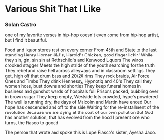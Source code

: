 # Various Shit That I Like
### Solan Castro

one of my favorite verses in hip-hop doesn't even come from hip-hop artist, but I find it beautiful. 

Food and liquor stores rest on every corner
From 45th and State to the last standing Henry Horner
J&J's, Harold's Chicken, good finger lickin'
While they sin, gin, sin sin at Rothschild's and Kenwood Liquors
The winos crooked stagger
Meets the high stride of the youth searching for the truth
They rebel and raise hell across alleyways and in classroom settings
They get, high off that drum bass and 20/20 rims
They rock braids, Air Force Ones and Timbs
They drink Hennessy, Hypnotiq and 40's
They call they women hoes, bust downs and shorties
They keep funeral homes in business and gunshot wards of hospitals full
Prisons packed, bubbling over in brown sugar
They keep empty, Westside lots crowded, hype's powdered
The well is running dry, the days of Malcolm and Martin have ended
Our hope has descended and off to the side
Waiting for the re-installment of the revolution
Because we are dying at the cost of our own pollution
But God has another solution, that has evolved from the hood
I present one who turns, the Fiasco to goodd

The person that wrote and spoke this is Lupe Fiasco's sister, Ayesha Jaco. 
